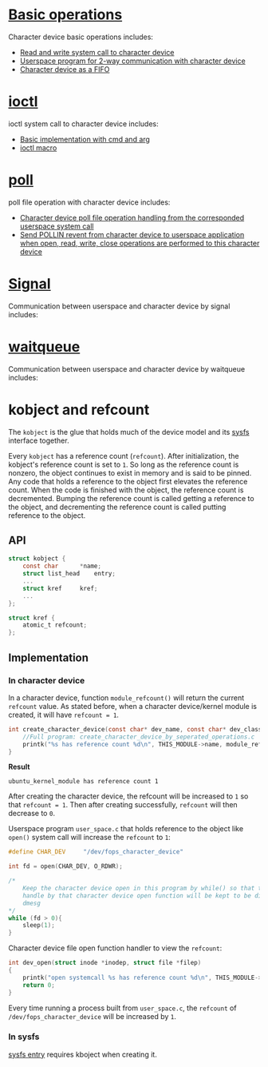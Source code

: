 # [Basic operations](Basic%20operations)

Character device basic operations includes:

* [Read and write system call to character device]()
* [Userspace program for 2-way communication with character device]()
* [Character device as a FIFO]()

# [ioctl](ioctl)

ioctl system call to character device includes:

* [Basic implementation with cmd and arg](ioctl#implementation)
* [ioctl macro](ioctl#ioctl-macro)

# [poll](Poll)

poll file operation with character device includes:

* [Character device poll file operation handling from the corresponded userspace system call](Poll#api)
* [Send POLLIN revent from character device to userspace application when open, read, write, close operations are performed to this character device]()

# [Signal](Signal)

Communication between userspace and character device by signal includes:

# [waitqueue](waitqueue)

Communication between userspace and character device by waitqueue includes:

# kobject and refcount

The ``kobject`` is the glue that holds much of the device model and its [sysfs]() interface together. 

Every ``kobject`` has a reference count (``refcount``). After initialization, the kobject's reference count is set to ``1``. So long as the reference count is nonzero, the object continues to exist in memory and is said to be pinned. Any code that holds a reference to the object first elevates the reference count. When the code is finished with the object, the reference count is decremented. Bumping the reference count is called getting a reference to the object, and decrementing the reference count is called putting reference to the object.

## API

```c
struct kobject {
	const char		*name;
	struct list_head	entry;
	...
	struct kref		kref;
    ...
};
```

```c
struct kref {
    atomic_t refcount;
};
```

## Implementation

### In character device

In a character device, function ``module_refcount()`` will return the current ``refcount`` value. As stated before, when a character device/kernel module is created, it will have ``refcount = 1``.

```c
int create_character_device(const char* dev_name, const char* dev_class, int total_minor, int base_minor, struct chr_dev_info *dev_info, struct file_operations *fops){
    //Full program: create_character_device_by_seperated_operations.c
	printk("%s has reference count %d\n", THIS_MODULE->name, module_refcount(THIS_MODULE));
}
```

**Result**

```
ubuntu_kernel_module has reference count 1
```

After creating the character device, the refcount will be increased to ``1`` so that ``refcount = 1``. Then after creating successfully, ``refcount`` will then decrease to ``0``.

Userspace program ``user_space.c`` that holds reference to the object like ``open()`` system call will increase the ``refcount`` to ``1``:

```c
#define CHAR_DEV     "/dev/fops_character_device"

int fd = open(CHAR_DEV, O_RDWR);

/*
	Keep the character device open in this program by while() so that the refcount 
	handle by that character device open function will be kept to be displayed by
	dmesg
*/
while (fd > 0){
	sleep(1);
}
```

Character device file open function handler to view the ``refcount``:

```c
int dev_open(struct inode *inodep, struct file *filep)
{
	printk("open systemcall %s has reference count %d\n", THIS_MODULE->name, module_refcount(THIS_MODULE));
	return 0;
}
```

Every time running a process built from ``user_space.c``, the ``refcount`` of ``/dev/fops_character_device`` will be increased by ``1``.

### In sysfs

[sysfs entry](../../sysfs%20entry.md) requires kboject when creating it.